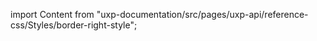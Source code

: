 
import Content from "uxp-documentation/src/pages/uxp-api/reference-css/Styles/border-right-style";

<Content query="product=photoshop"/>
